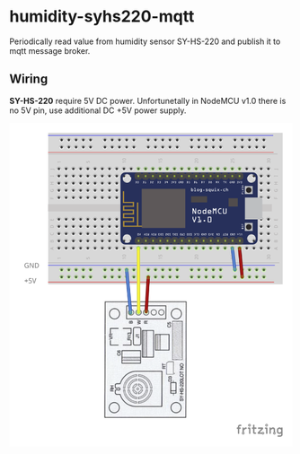 # humidity-syhs220-mqtt 

Periodically read value from humidity sensor SY-HS-220 and publish it to mqtt message broker.

## Wiring

**SY-HS-220** require 5V DC power. Unfortunetally in NodeMCU v1.0 there is no 5V pin, use additional DC +5V power supply.

![NodeMCU v1.0 syhs220 Breadboard](../../doc/sch/nodemcuv1_syhs220_bb.png)
